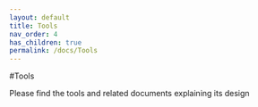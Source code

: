 ```yaml
---
layout: default
title: Tools
nav_order: 4
has_children: true
permalink: /docs/Tools
---
```

#Tools

Please find the tools and related documents explaining its design


